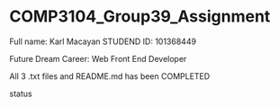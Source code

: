 # COMP3104_Group39_Assignment

Full name:  Karl Macayan 
STUDEND ID: 101368449

Future Dream Career: Web Front End Developer

All 3 .txt files and README.md has been COMPLETED

status